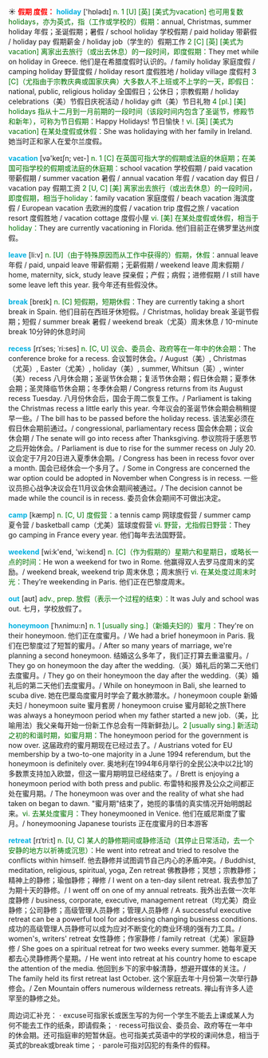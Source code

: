 ☀ <font color="red">**假期 度假：**</font>
<font color="sky blue">**holiday**</font> ['hɒlədɪ] 
<font color="rgb(227, 108, 9)">n. 1 [U] [英] [美式为vacation] 也可用复数holidays，亦为英式，指（工作或学校的）假期：</font>annual, Christmas, summer holiday 年假；圣诞假期；暑假 / school holiday 学校假期 / paid holiday 带薪假 / holiday pay 假期薪金 / holiday job（学生的）假期工作 <font color="rgb(227, 108, 9)">2 [C] [英] [美式为vacation] 离家出去旅行（或出去休息）的一段时间，即度假期：</font>They met while on holiday in Greece. 他们是在希腊度假时认识的。/ family holiday 家庭度假 / camping holiday 野营度假 / holiday resort 度假胜地 / holiday village 度假村 <font color="rgb(227, 108, 9)">3 [C]（尤指由于宗教庆典或国家庆典）大多数人不上班或不上学的一天，即假日：</font>national, public, religious holiday 全国假日；公休日；宗教假期 / holiday celebrations（美）节假日庆祝活动 / holiday gift（美）节日礼物 <font color="rgb(227, 108, 9)">4 [pl.] [美] holidays 指从十二月到一月前期的一段时间（该段时间内包含了圣诞节，修殿节和新年），可称为节日假期：</font>Happy Holidays! 节日愉快！<font color="rgb(227, 108, 9)">vi. [英] [美式为vacation] 在某处度假或休假：</font>She was holidaying with her family in Ireland. 她当时正和家人在爱尔兰度假。

<font color="sky blue">**vacation**</font> [və'keɪʃn; veɪ-] 
<font color="rgb(227, 108, 9)">n. 1 [C] 在英国可指大学的假期或法庭的休庭期；在美国可指学校的假期或法庭的休庭期：</font>school vacation 学校假期 / paid vacation 带薪假期 / summer vacation 暑假 / annual vacation 年假 / vacation day 假日 / vacation pay 假期工资 <font color="rgb(227, 108, 9)">2 [U, C] [美] 离家出去旅行（或出去休息）的一段时间，即度假期，相当于holiday：</font>family vacation 家庭度假 / beach vacation 海滨度假 / European vacation 去欧洲的度假 / vacation trip 度假之旅 / vacation resort 度假胜地 / vacation cottage 度假小屋 <font color="rgb(227, 108, 9)">vi. [美] 在某处度假或休假，相当于holiday：</font>They are currently vacationing in Florida. 他们目前正在佛罗里达州度假。

<font color="sky blue">**leave**</font> [li:v] 
<font color="rgb(227, 108, 9)">n. [U]（由于特殊原因而从工作中获得的）假期，休假：</font>annual leave 年假 / paid, unpaid leave 带薪假期；无薪假期 / weekend leave 周末假期 / home, maternity, sick, study leave 探亲假；产假；病假；进修假期 / I still have some leave left this year. 我今年还有些假没休。

<font color="sky blue">**break**</font> [breɪk] 
<font color="rgb(227, 108, 9)">n. [C] 短假期，短期休假：</font>They are currently taking a short break in Spain. 他们目前在西班牙休短假。/ Christmas, holiday break 圣诞节假期；短假 / summer break 暑假 / weekend break（尤英）周末休息 / 10-minute break 10分钟的休息时间
           
<font color="sky blue">**recess**</font> [rɪˈses; ˈri:ses]
<font color="rgb(227, 108, 9)">n. [C, U] 议会、委员会、政府等在一年中的休会期：</font>The conference broke for a recess. 会议暂时休会。/ August（美）, Christmas（尤英）, Easter（尤美）, holiday（美）, summer, Whitsun（英）, winter（美）recess 八月休会期；圣诞节休会期；复活节休会期；假日休会期；夏季休会期；圣灵降临节休会期；冬季休会期 / Congress returns from its August recess Tuesday. 八月份休会后，国会于周二恢复工作。/ Parliament is taking the Christmas recess a little early this year. 今年议会的圣诞节休会期会稍稍提早一些。/ The bill has to be passed before the holiday recess. 该法案必须在假日休会期前通过。/ congressional, parliamentary recess 国会休会期；议会休会期 / The senate will go into recess after Thanksgiving. 参议院将于感恩节之后开始休会。/ Parliament is due to rise for the summer recess on July 20. 议会定于7月20日进入夏季休会期。/ Congress has been in recess fovor over a month. 国会已经休会一个多月了。/ Some in Congress are concerned the war option could be adopted in November when Congress is in recess. 一些议员担心战争决议会在11月议会休会期间被通过。/ The decision cannot be made while the council is in recess. 委员会休会期间不可做出决定。         

<font color="sky blue">**camp**</font> [kæmp] 
<font color="rgb(227, 108, 9)">n. [C, U] 度假营：</font>a tennis camp 网球度假营 / summer camp 夏令营 / basketball camp（尤美）篮球度假营 <font color="rgb(227, 108, 9)">vi. 野营，尤指假日野营：</font>They go camping in France every year. 他们每年去法国野营。

<font color="sky blue">**weekend**</font> [wi:k'end, 'wi:kend] 
<font color="rgb(227, 108, 9)">n. [C]（作为假期的）星期六和星期日，或略长一点的时间：</font>He won a weekend for two in Rome. 他赢得双人去罗马度周末的奖励。/ weekend break, weekend trip 周末休息；周末旅行 <font color="rgb(227, 108, 9)">vi. 在某处度过周末时光：</font>They’re weekending in Paris. 他们正在巴黎度周末。

<font color="sky blue">**out**</font> [aʊt] 
<font color="rgb(227, 108, 9)">adv., prep. 放假（表示一个过程的结束）：</font>It was July and school was out. 七月，学校放假了。
                     
<font color="sky blue">**honeymoon**</font> [ˈhʌnimu:n]
<font color="rgb(227, 108, 9)">n. 1 [usually sing.]（新婚夫妇的）蜜月：</font>They're on their honeymoon. 他们正在度蜜月。/ We had a brief honeymoon in Paris. 我们在巴黎度过了短暂的蜜月。/ After so many years of marriage, we're planning a second honeymoon. 结婚这么多年了，我们正打算去重温蜜月。/ They go on honeymoon the day after the wedding.（英）婚礼后的第二天他们去度蜜月。/ They go on their honeymoon the day after the wedding.（美）婚礼后的第二天他们去度蜜月。/ While on honeymoon in Bali, she learned to scuba dive. 她在巴厘岛度蜜月时学会了戴水肺潜水。/ honeymoon couple 新婚夫妇 / honeymoon suite 蜜月套房 / honeymoon cruise 蜜月邮轮之旅There was always a honeymoon period when my father started a new job.（美，比喻用法）我父亲每开始一份新工作总会有一阵新鲜劲儿。<font color="rgb(227, 108, 9)">2 [usually sing.] 新活动之初的和谐时期，如蜜月期：</font>The honeymoon period for the government is now over. 这届政府的蜜月期现在已经过去了。/ Austrians voted for EU membership by a two-to-one majority in a June 1994 referendum, but the honeymoon is definitely over. 奥地利在1994年6月举行的全民公决中以2比1的多数票支持加入欧盟，但这一蜜月期明显已经结束了。/ Brett is enjoying a honeymoon period with both press and public. 布雷特和报界及公众之间都正处在蜜月期。/ The honeymoon was over and the reality of what she had taken on began to dawn. "蜜月期"结束了，她揽的事情的真实情况开始明朗起来。<font color="rgb(227, 108, 9)">vi. 去某处度蜜月：</font>They honeymooned in Venice. 他们在威尼斯度了蜜月。/ honeymooning Japanese tourists 正在度蜜月的日本游客
 
<font color="sky blue">**retreat**</font> [rɪˈtri:t]
<font color="rgb(227, 108, 9)">n. [U, C] 某人的静修期间或静修活动（其停止日常活动，去一个安静的地方以祈祷或沉思）：</font>He went into retreat and tried to resolve the conflicts within himself. 他去静修并试图调节自己内心的矛盾冲突。/ Buddhist, meditation, religious, spiritual, yoga, Zen retreat 佛教静修；冥想；宗教静修；精神上的静修；瑜伽静修；禅修 / I went on a ten-day silent retreat. 我去参加了为期十天的静修。/ I went off on one of my annual retreats. 我外出去做一次年度静修 / business, corporate, executive, management retreat（均尤美）商业静修；公司静修；高级管理人员静修；管理人员静修 / A successful executive retreat can be a powerful tool for addressing changing business conditions. 成功的高级管理人员静修可以成为应对不断变化的商业环境的强有力工具。/ women's, writers' retreat 女性静修；作家静修 / family retreat（尤美）家庭静修 / She goes on a spiritual retreat for two weeks every summer. 她每年夏天都去心灵静修两个星期。/ He went into retreat at his country home to escape the attention of the media. 他回到乡下的家中躲清静，想避开媒体的关注。/ The family held its first retreat last October. 这个家庭去年十月份第一次举行静修会。/ Zen Mountain offers numerous wilderness retreats. 禅山有许多人迹罕至的静修之处。
 
周边词汇补充：
· excuse可指家长或医生写的为何一个学生不能去上课或某人为何不能去工作的纸条，即请假条；
· recess可指议会、委员会、政府等在一年中的休会期。还可指庭审的短暂休庭。也可指美式英语中的学校的课间休息，相当于英式的break或break time；
· parole可指对囚犯的有条件的假释。

